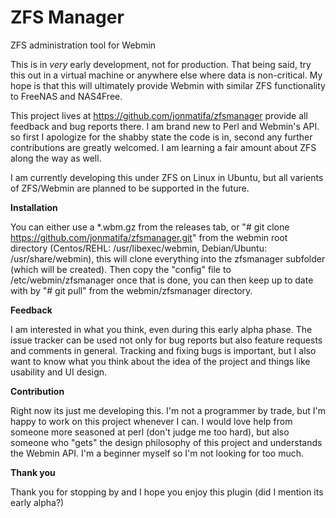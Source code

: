 ZFS Manager
==========

ZFS administration tool for Webmin

This is in *very* early development, not for production. That being said, try this out in a virtual machine or anywhere else where data is non-critical. My hope is that this will ultimately provide Webmin with similar ZFS functionality to FreeNAS and NAS4Free.

This project lives at https://github.com/jonmatifa/zfsmanager provide all feedback and bug reports there. I am brand new to Perl and Webmin's API. so first I apologize for the shabby state the code is in, second any further contributions are greatly welcomed. I am learning a fair amount about ZFS along the way as well.

I am currently developing this under ZFS on Linux in Ubuntu, but all varients of ZFS/Webmin are planned to be supported in the future.

**Installation**

You can either use a *.wbm.gz from the releases tab, or "# git clone https://github.com/jonmatifa/zfsmanager.git" from the webmin root directory (Centos/REHL: /usr/libexec/webmin, Debian/Ubuntu: /usr/share/webmin), this will clone everything into the zfsmanager subfolder (which will be created). Then copy the "config" file to /etc/webmin/zfsmanager once that is done, you can then keep up to date with by "# git pull" from the webmin/zfsmanager directory.

**Feedback**

I am interested in what you think, even during this early alpha phase. The issue tracker can be used not only for bug reports but also feature requests and comments in general. Tracking and fixing bugs is important, but I also want to know what you think about the idea of the project and things like usability and UI design.

**Contribution**

Right now its just me developing this. I'm not a programmer by trade, but I'm happy to work on this project whenever I can. I would love help from someone more seasoned at perl (don't judge me too hard), but also someone who "gets" the design philosophy of this project and understands the Webmin API. I'm a beginner myself so I'm not looking for too much.

**Thank you**

Thank you for stopping by and I hope you enjoy this plugin (did I mention its early alpha?)
